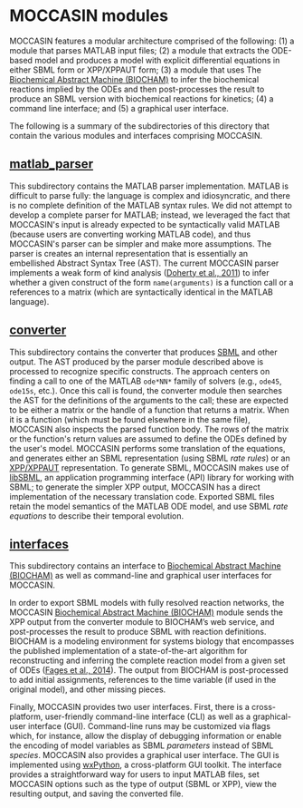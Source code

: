 MOCCASIN modules
================

MOCCASIN features a modular architecture comprised of the following: (1) a module that parses MATLAB input files; (2) a module that extracts the ODE-based model and produces a model with explicit differential equations in either SBML form or XPP/XPPAUT form; (3) a module that uses The [Biochemical Abstract Machine (BIOCHAM)](https://lifeware.inria.fr/biocham/) to infer the biochemical reactions implied by the ODEs and then post-processes the result to produce an SBML version with biochemical reactions for kinetics; (4) a command line interface; and (5) a graphical user interface.

The following is a summary of the subdirectories of this directory that contain the various modules and interfaces comprising MOCCASIN.

[matlab_parser](matlab_parser)
------------------------------

This subdirectory contains the MATLAB parser implementation.  MATLAB is difficult to parse fully: the language is complex and idiosyncratic, and there is no complete definition of the MATLAB syntax rules.  We did not attempt to develop a complete parser for MATLAB; instead, we leveraged the fact that MOCCASIN's input is already expected to be syntactically valid MATLAB (because users are converting working MATLAB code), and thus MOCCASIN's parser can be simpler and make more assumptions.  The parser is creates an internal representation that is essentially an embellished Abstract Syntax Tree (AST).  The current MOCCASIN parser implements a weak form of kind analysis ([Doherty et al., 2011](http://citeseerx.ist.psu.edu/viewdoc/summary?doi=10.1.1.295.5052)) to infer whether a given construct of the form `name(arguments)` is a function call or a references to a matrix (which are syntactically identical in the MATLAB language).

[converter](converter)
----------------------

This subdirectory contains the converter that produces [SBML](http://sbml.org) and other output.  The AST produced by the parser module described above is processed to recognize specific constructs.  The approach centers on finding a call to one of the MATLAB `ode*NN*` family of solvers (e.g., `ode45`, `ode15s`, etc.).  Once this call is found, the converter module then searches the AST for the definitions of the arguments to the call; these are expected to be either a matrix or the handle of a function that returns a matrix.  When it is a function (which must be found elsewhere in the same file), MOCCASIN also inspects the parsed function body.  The rows of the matrix or the function's return values are assumed to define the ODEs defined by the user's model.  MOCCASIN performs some translation of the equations, and generates either an SBML representation (using SBML *rate rules*) or an [XPP/XPPAUT](http://www.math.pitt.edu/~bard/xpp/xpp.html) representation.  To generate SBML, MOCCASIN makes use of [libSBML](http://sbml.org/Software/libSBML), an application programming interface (API) library for working with SBML; to generate the simpler XPP output, MOCCASIN has a direct implementation of the necessary translation code.  Exported SBML files retain the model semantics of the MATLAB ODE model, and use SBML *rate equations* to describe their temporal evolution.

[interfaces](interfaces)
------------------------

This subdirectory contains an interface to [Biochemical Abstract Machine (BIOCHAM)](https://lifeware.inria.fr/biocham/) as well as command-line and graphical user interfaces for MOCCASIN.

In order to export SBML models with fully resolved reaction networks, the MOCCASIN [Biochemical Abstract Machine (BIOCHAM)](https://lifeware.inria.fr/biocham/) module sends the XPP output from the converter module to BIOCHAM’s web service, and post-processes the result to produce SBML with reaction definitions. BIOCHAM is a modeling environment for systems biology that encompasses the published implementation of a state-of-the-art algorithm for reconstructing and inferring the complete reaction model from a given set of ODEs ([Fages et al., 2014](https://scholar.google.com/citations?view_op=view_citation&hl=en&user=0S_WDQUAAAAJ&citation_for_view=0S_WDQUAAAAJ:IjCSPb-OGe4C)).  The output from BIOCHAM is post-processed to add initial assignments, references to the time variable (if used in the original model), and other missing pieces.

Finally, MOCCASIN provides two user interfaces.  First, there is a cross-platform, user-friendly command-line interface (CLI) as well as a graphical-user interface (GUI). Command-line runs may be customized via flags which, for instance, allow the display of debugging information or enable the encoding of model variables as SBML *parameters* instead of SBML *species*.  MOCCASIN also provides a graphical user interface.  The GUI is implemented using [wxPython](http://wxpython.org), a cross-platform GUI toolkit.  The interface provides a straightforward way for users to input MATLAB files, set MOCCASIN options such as the type of output (SBML or XPP), view the resulting output, and saving the converted file.
